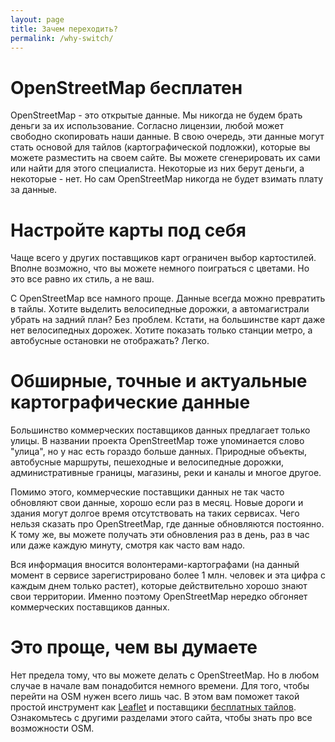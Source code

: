 ```yaml
---
layout: page
title: Зачем переходить?
permalink: /why-switch/
---
```


# OpenStreetMap бесплатен

OpenStreetMap - это открытые данные. Мы никогда не будем брать деньги за их использование. 
Согласно лицензии, любой может свободно скопировать наши данные. В свою очередь, эти данные могут стать основой для тайлов (картографической подложки), которые вы можете разместить на своем сайте. Вы можете сгенерировать их сами или найти для этого специалиста. Некоторые из них берут деньги, а некоторые - нет. Но сам OpenStreetMap никогда не будет взимать плату за данные.
# Настройте карты под себя

Чаще всего у других поставщиков карт ограничен выбор картостилей. Вполне возможно, что вы можете немного поиграться с цветами. Но это все равно их стиль, а не ваш.

С OpenStreetMap все намного проще. Данные всегда можно превратить в тайлы. Хотите выделить велосипедные дорожки, а автомагистрали убрать на задний план? Без проблем. Кстати, на большинстве карт даже нет велосипедных дорожек. Хотите показать только станции метро, а автобусные остановки не отображать? Легко.

# Обширные, точные и актуальные картографические данные

Большинство коммерческих поставщиков данных предлагает только улицы. В названии проекта OpenStreetMap тоже упоминается слово "улица", но у нас есть гораздо больше данных. Природные объекты, автобусные маршруты, пешеходные и велосипедные дорожки, административные границы, магазины, реки и каналы и многое другое.

Помимо этого, коммерческие поставщики данных не так часто обновляют свои данные, хорошо если раз в месяц. Новые дороги и здания могут долгое время отсутствовать на таких сервисах. Чего нельзя сказать про OpenStreetMap, где данные обновляются постоянно. К тому же, вы можете получать эти обновления раз в день, раз в час или даже каждую минуту, смотря как часто вам надо.

Вся информация вносится волонтерами-картографами (на данный момент в сервисе зарегистрировано более 1 млн. человек и эта цифра с каждым днем только растет), которые действительно хорошо знают свои территории. Именно поэтому OpenStreetMap нередко обгоняет коммерческих поставщиков данных.

# Это проще, чем вы думаете

Нет предела тому, что вы можете делать с OpenStreetMap. Но в любом случае в начале вам понадобится немного времени. Для того, чтобы перейти на OSM нужен всего лишь час. В этом вам поможет такой простой инструмент как [Leaflet](http://leafletjs.com/) и поставщики [бесплатных тайлов](/providers/). Ознакомьтесь с другими разделами этого сайта, чтобы знать про все возможности OSM.
